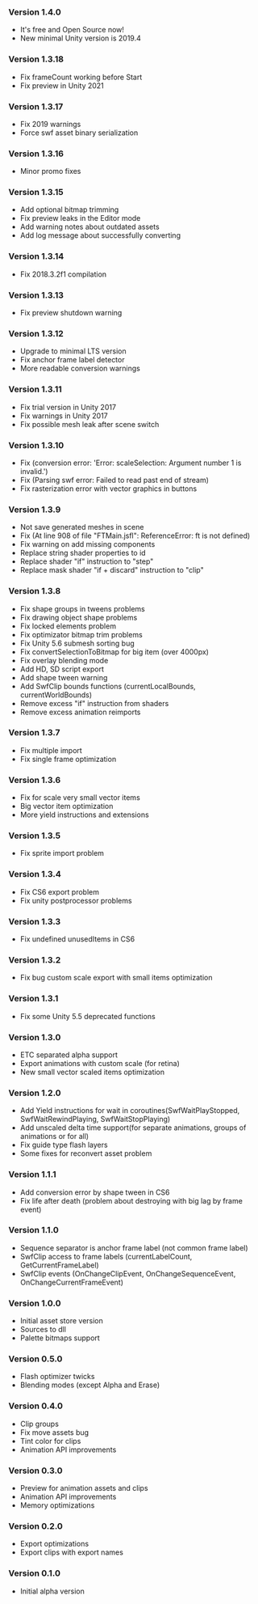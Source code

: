 ### Version 1.4.0

* It's free and Open Source now!
* New minimal Unity version is 2019.4

### Version 1.3.18

* Fix frameCount working before Start
* Fix preview in Unity 2021

### Version 1.3.17

* Fix 2019 warnings
* Force swf asset binary serialization

### Version 1.3.16

* Minor promo fixes

### Version 1.3.15

* Add optional bitmap trimming
* Fix preview leaks in the Editor mode
* Add warning notes about outdated assets
* Add log message about successfully converting

### Version 1.3.14

* Fix 2018.3.2f1 compilation

### Version 1.3.13

* Fix preview shutdown warning

### Version 1.3.12

* Upgrade to minimal LTS version
* Fix anchor frame label detector
* More readable conversion warnings

### Version 1.3.11

* Fix trial version in Unity 2017
* Fix warnings in Unity 2017
* Fix possible mesh leak after scene switch

### Version 1.3.10

* Fix (conversion error: 'Error: scaleSelection: Argument number 1 is invalid.')
* Fix (Parsing swf error: Failed to read past end of stream)
* Fix rasterization error with vector graphics in buttons

### Version 1.3.9

* Not save generated meshes in scene
* Fix (At line 908 of file "FTMain.jsfl": ReferenceError: ft is not defined)
* Fix warning on add missing components
* Replace string shader properties to id
* Replace shader "if" instruction to "step"
* Replace mask shader "if + discard" instruction to "clip"

### Version 1.3.8

* Fix shape groups in tweens problems
* Fix drawing object shape problems
* Fix locked elements problem
* Fix optimizator bitmap trim problems
* Fix Unity 5.6 submesh sorting bug
* Fix convertSelectionToBitmap for big item (over 4000px)
* Fix overlay blending mode
* Add HD, SD script export
* Add shape tween warning
* Add SwfClip bounds functions (currentLocalBounds, currentWorldBounds)
* Remove excess "if" instruction from shaders
* Remove excess animation reimports

### Version 1.3.7

* Fix multiple import
* Fix single frame optimization

### Version 1.3.6

* Fix for scale very small vector items
* Big vector item optimization
* More yield instructions and extensions

### Version 1.3.5

* Fix sprite import problem

### Version 1.3.4

* Fix CS6 export problem
* Fix unity postprocessor problems

### Version 1.3.3

* Fix undefined unusedItems in CS6

### Version 1.3.2

* Fix bug custom scale export with small items optimization

### Version 1.3.1

* Fix some Unity 5.5 deprecated functions

### Version 1.3.0

* ETC separated alpha support
* Export animations with custom scale (for retina)
* New small vector scaled items optimization

### Version 1.2.0

* Add Yield instructions for wait in coroutines(SwfWaitPlayStopped, SwfWaitRewindPlaying, SwfWaitStopPlaying)
* Add unscaled delta time support(for separate animations, groups of animations or for all)
* Fix guide type flash layers
* Some fixes for reconvert asset problem

### Version 1.1.1

* Add conversion error by shape tween in CS6
* Fix life after death (problem about destroying with big lag by frame event)

### Version 1.1.0

* Sequence separator is anchor frame label (not common frame label)
* SwfClip access to frame labels (currentLabelCount, GetCurrentFrameLabel)
* SwfClip events (OnChangeClipEvent, OnChangeSequenceEvent, OnChangeCurrentFrameEvent)

### Version 1.0.0

* Initial asset store version
* Sources to dll
* Palette bitmaps support

### Version 0.5.0

* Flash optimizer twicks
* Blending modes (except Alpha and Erase)

### Version 0.4.0

* Clip groups
* Fix move assets bug
* Tint color for clips
* Animation API improvements

### Version 0.3.0

* Preview for animation assets and clips
* Animation API improvements
* Memory optimizations

### Version 0.2.0

* Export optimizations
* Export clips with export names

### Version 0.1.0

* Initial alpha version
